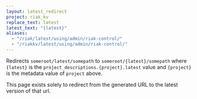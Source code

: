 ```yaml
---
layout: latest_redirect
project: riak_kv
replace_text: latest
latest_text: "{latest}"
aliases:
  - "/riak/latest/using/admin/riak-control/"
  - "/riakkv/latest/using/admin/riak-control/"
---
```


Redirects `someroot/latest/somepath` to `someroot/{latest}/somepath` 
where `{latest}` is the `project_descriptions.{project}.latest` value
and `{project}` is the metadata value of `project` above.

This page exists solely to redirect from the generated URL to the latest version of
that url.



